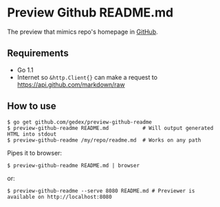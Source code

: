 Preview Github README.md
========================

The preview that mimics repo's homepage in [GitHub](https://github.com).

## Requirements ##

* Go 1.1
* Internet so `&http.Client{}` can make a request to https://api.github.com/markdown/raw

## How to use

```
$ go get github.com/gedex/preview-github-readme
$ preview-github-readme README.md           # Will output generated HTML into stdout
$ preview-github-readme /my/repo/readme.md  # Works on any path
```

Pipes it to browser:

```
$ preview-github-readme README.md | browser
```

or:

```
$ preview-github-readme --serve 8080 README.md # Previewer is available on http://localhost:8080
````
